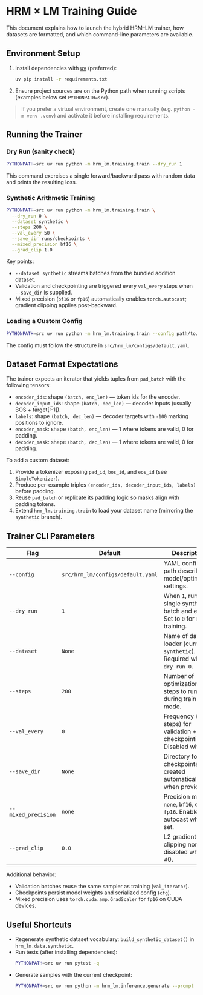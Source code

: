 # HRM × LM Training Guide

This document explains how to launch the hybrid HRM–LM trainer, how datasets are formatted, and which command-line parameters are available.

## Environment Setup

1. Install dependencies with [uv](https://github.com/astral-sh/uv) (preferred):
   ```bash
   uv pip install -r requirements.txt
   ```
2. Ensure project sources are on the Python path when running scripts (examples below set `PYTHONPATH=src`).

> If you prefer a virtual environment, create one manually (e.g. `python -m venv .venv`) and activate it before installing requirements.

## Running the Trainer

### Dry Run (sanity check)
```bash
PYTHONPATH=src uv run python -m hrm_lm.training.train --dry_run 1
```
This command exercises a single forward/backward pass with random data and prints the resulting loss.

### Synthetic Arithmetic Training
```bash
PYTHONPATH=src uv run python -m hrm_lm.training.train \
  --dry_run 0 \
  --dataset synthetic \
  --steps 200 \
  --val_every 50 \
  --save_dir runs/checkpoints \
  --mixed_precision bf16 \
  --grad_clip 1.0
```
Key points:
- `--dataset synthetic` streams batches from the bundled addition dataset.
- Validation and checkpointing are triggered every `val_every` steps when `--save_dir` is supplied.
- Mixed precision (`bf16` or `fp16`) automatically enables `torch.autocast`; gradient clipping applies post-backward.

### Loading a Custom Config
```bash
PYTHONPATH=src uv run python -m hrm_lm.training.train --config path/to/config.yaml --dataset synthetic --dry_run 0
```
The config must follow the structure in `src/hrm_lm/configs/default.yaml`.

## Dataset Format Expectations

The trainer expects an iterator that yields tuples from `pad_batch` with the following tensors:
- `encoder_ids`: shape `(batch, enc_len)` — token ids for the encoder.
- `decoder_input_ids`: shape `(batch, dec_len)` — decoder inputs (usually BOS + target[:-1]).
- `labels`: shape `(batch, dec_len)` — decoder targets with `-100` marking positions to ignore.
- `encoder_mask`: shape `(batch, enc_len)` — 1 where tokens are valid, 0 for padding.
- `decoder_mask`: shape `(batch, dec_len)` — 1 where tokens are valid, 0 for padding.

To add a custom dataset:
1. Provide a tokenizer exposing `pad_id`, `bos_id`, and `eos_id` (see `SimpleTokenizer`).
2. Produce per-example triples `(encoder_ids, decoder_input_ids, labels)` before padding.
3. Reuse `pad_batch` or replicate its padding logic so masks align with padding tokens.
4. Extend `hrm_lm.training.train` to load your dataset name (mirroring the `synthetic` branch).

## Trainer CLI Parameters

| Flag | Default | Description |
| --- | --- | --- |
| `--config` | `src/hrm_lm/configs/default.yaml` | YAML config path describing model/optim/train settings. |
| `--dry_run` | `1` | When `1`, runs a single synthetic batch and exits. Set to `0` for real training. |
| `--dataset` | `None` | Name of dataset loader (currently `synthetic`). Required when `--dry_run 0`. |
| `--steps` | `200` | Number of optimization steps to run during training mode. |
| `--val_every` | `0` | Frequency (in steps) for validation + checkpointing. Disabled when `0`. |
| `--save_dir` | `None` | Directory for checkpoints; created automatically when provided. |
| `--mixed_precision` | `none` | Precision mode: `none`, `bf16`, or `fp16`. Enables autocast when set. |
| `--grad_clip` | `0.0` | L2 gradient clipping norm; disabled when ≤0. |

Additional behavior:
- Validation batches reuse the same sampler as training (`val_iterator`).
- Checkpoints persist model weights and serialized config (`cfg`).
- Mixed precision uses `torch.cuda.amp.GradScaler` for `fp16` on CUDA devices.

## Useful Shortcuts

- Regenerate synthetic dataset vocabulary: `build_synthetic_dataset()` in `hrm_lm.data.synthetic`.
- Run tests (after installing dependencies):
  ```bash
  PYTHONPATH=src uv run pytest -q
  ```
- Generate samples with the current checkpoint:
  ```bash
  PYTHONPATH=src uv run python -m hrm_lm.inference.generate --prompt "What is 12 + 7?" --dataset synthetic
  ```
